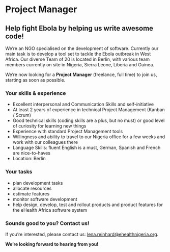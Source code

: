 # Project Manager

## Help fight Ebola by helping us write awesome code!

We’re an NGO specialised on the development of software. Currently our main task is to develop a tool set to tackle the Ebola outbreak in West Africa. Our diverse Team of 20 is located in Berlin, with various team members currently on site in Nigeria, Sierra Leone, Liberia and Guinea.

We’re now looking for a __Project Manager__ (freelance, full time) to join us, starting as soon as possible.

### Your skills & experience

- Excellent interpersonal and Communication Skills and self-initiative
- At least 2 years of experience in technical Project Management (Kanban / Scrum)
- Good technical skills (coding skills are a plus, but no must) or good level of curiosity for learning new things
- Experience with standard Project Management tools
- Willingness and ability to travel to our Nigeria office for a few weeks and work with our colleagues there
- Language Skills: fluent English is a must, German, Spanish and French are nice-to-haves
- Location: Berlin 

### Your tasks

- plan development tasks
- allocate resources
- estimate features
- monitor software development
- help design, develop, test and rollout products and product features for the eHealth Africa software system

### Sounds good to you? Contact us!

If you’re interested, please contact us: lena.reinhard@ehealthnigeria.org. 

__We’re looking forward to hearing from you!__
